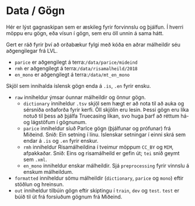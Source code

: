 # Data / Gögn
Hér er lýst gagnaskipan sem er æskileg fyrir forvinnslu og þjálfun.
Í hverri möppu eru gögn, eða vísun í gögn, sem eru öll unnin á sama hátt.

Gert er ráð fyrir því að orðabækur fylgi með kóða en aðrar málheildir séu aðgengilegar frá LVL.
- `parice` er aðgengilegt á terra:`/data/parice/mideind`
- `rmh` er aðgengilegt á terra:`/data/risamalheild/2018`
- `en_mono` er aðgengilegt á terra:`/data/mt_en_mono`

Skjöl sem innihalda íslensk gögn enda á `.is`, `.en` fyrir ensku.
- `raw` inniheldur ýmsar óunnar málheildir og önnur gögn.
  - `dictionary` inniheldur `.tsv` skjöl sem hægt er að nota til að auka og sérsníða orðaforða fyrir kerfi. Öll skjölin eru lesin.
  Þessi gögn eru líka notuð til þess að þjálfa Truecasing líkan, svo huga þarf að réttum há- og lágstöfum í gögnunum.
  - `parice` inniheldur síuð ParIce gögn (þjálfunar og prófunar) frá Miðeind. Snið: Ein setning í línu. Íslenskar setningar í einni skrá sem endar á `.is` og `.en` fyrir enskur.
  - `rmh` inniheldur Risamálheildina í tveimur möppum `CC_BY` og `MIM`, afpakkaðar. Snið: Eins og risamálheild er gefin út; `tei` snið geymt sem `.xml`. 
  - `en_mono` inniheldur enskar málheildir. Sjá `preprocessing` fyrir vinnslu á enskum málheildum.
- `formatted` inniheldur sömu málheildir (`dictionary`, `parice` og `mono`) eftir stöðlun og hreinsun.
- `out` inniheldur tilbúin gögn eftir skiptingu í `train`, `dev` og `test`. `test` er búið til út frá forsíuðum gögnum frá Miðeind.